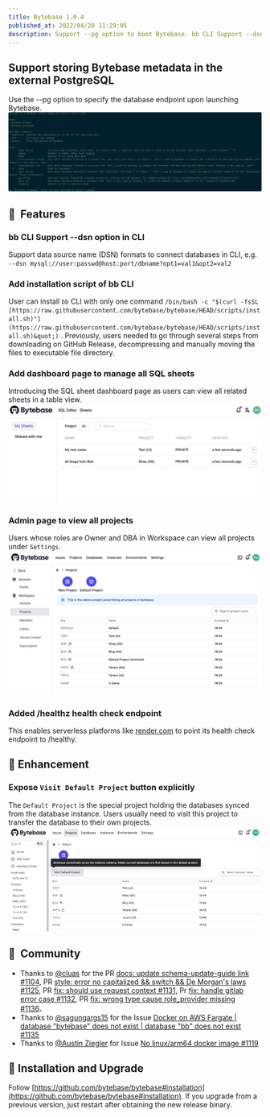 ```yaml
---
title: Bytebase 1.0.4
published_at: 2022/04/28 11:29:05
description: Support --pg option to boot Bytebase. bb CLI Support --dsn option in CLI. Add installation script of bb CLI. Add dashboard page to manage all SQL sheets. Admin page to view all projects. Added /healthz health check endpoint for supporting serverless platform.
---
```


## Support storing Bytebase metadata in the external PostgreSQL

Use the --pg option to specify the database endpoint upon launching Bytebase.
![_](/static/changelog/1.0.4/pg-flag.webp)

## 🚀  Features

### bb CLI Support --dsn option in CLI

Support data source name (DSN) formats to connect databases in CLI, e.g. `--dsn mysql://user:passwd@host:port/dbname?opt1=val1&opt2=val2`

### Add installation script of bb CLI

User can install `bb` CLI with only one command `/bin/bash -c "$(curl -fsSL [https://raw.githubusercontent.com/bytebase/bytebase/HEAD/scripts/install.sh)"](https://raw.githubusercontent.com/bytebase/bytebase/HEAD/scripts/install.sh)&quot;)` . Previously, users needed to go through several steps from downloading on GitHub Release, decompressing and manually moving the files to executable file directory.

### Add dashboard page to manage all SQL sheets

Introducing the SQL sheet dashboard page as users can view all related sheets in a table view.
![_](/static/changelog/1.0.4/sheet-dashboard.webp)

### Admin page to view all projects

Users whose roles are Owner and DBA in Workspace can view all projects under `Settings`.
![_](/static/changelog/1.0.4/admin-project-dashboard.webp)

### Added /healthz health check endpoint

This enables serverless platforms like [render.com](render.com) to point its health check endpoint to /healthy.

## 🎄 Enhancement

### Expose `Visit Default Project` button explicitly

The `Default Project` is the special project holding the databases synced from the database instance. Users usually need to visit this project to transfer the database to their own projects.
![_](/static/changelog/1.0.4/visit-default-project.webp)

## 🎠  Community

- Thanks to [@cluas](https://github.com/Cluas) for the PR [docs: update schema-update-guide link #1104](https://github.com/bytebase/bytebase/pull/1104), PR [style: error no capitalized && switch && De Morgan's laws #1125](https://github.com/bytebase/bytebase/pull/1125), PR [fix: should use request context #1131](https://github.com/bytebase/bytebase/pull/1131), Pr [fix: handle gitlab error case #1132](https://github.com/bytebase/bytebase/pull/1132), PR [fix: wrong type cause role_provider missing #1136](https://github.com/bytebase/bytebase/pull/1136)、
- Thanks to [@sagungargs15](https://github.com/sagungargs15) for the Issue [Docker on AWS Fargate | database "bytebase" does not exist | database "bb" does not exist #1135](https://github.com/bytebase/bytebase/issues/1135)
- Thanks to [@Austin Ziegler](https://github.com/halostatue) for Issue [No linux/arm64 docker image #1119](https://github.com/bytebase/bytebase/issues/1119)

## 📕 Installation and Upgrade

Follow [https://github.com/bytebase/bytebase#installation](https://github.com/bytebase/bytebase#installation). If you upgrade from a previous version, just restart after obtaining the new release binary.
